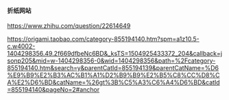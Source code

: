 #### 折纸网站

https://www.zhihu.com/question/22614649

https://origami.taobao.com/category-855194140.htm?spm=a1z10.5-c.w4002-1404298356.49.2f669dfbeNc6BD&_ksTS=1504925433372_204&callback=jsonp205&mid=w-1404298356-0&wid=1404298356&path=%2Fcategory-855194140.htm&search=y&parentCatId=855194139&parentCatName=%D6%E9%B9%E2%B3%AC%B1%A1%D2%B9%B9%E2%B5%C8%CC%D8%CA%E2%D6%BD&catName=%26gt%3B%C5%A3%C6%A4%D6%BD&catId=855194140&pageNo=2#anchor
